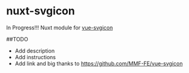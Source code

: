 # nuxt-svgicon
In Progress!!!
Nuxt module for [vue-svgicon](https://github.com/MMF-FE/vue-svgicon)

##TODO
- Add description
- Add instructions
- Add link and big thanks to https://github.com/MMF-FE/vue-svgicon
